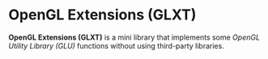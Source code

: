 # OpenGL Extensions (GLXT)

**OpenGL Extensions (GLXT)** is a mini library that implements some *OpenGL Utility Library (GLU)* functions without using third-party libraries.